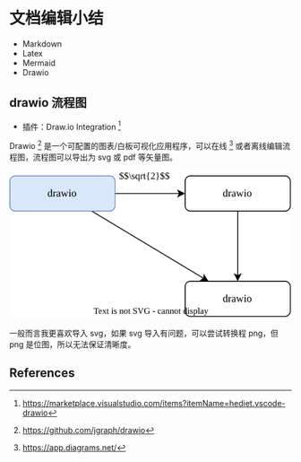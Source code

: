 # 文档编辑小结

- Markdown
- Latex
- Mermaid
- Drawio

## drawio 流程图

- 插件：Draw.io Integration [^plugin]

Drawio [^drawio] 是一个可配置的图表/白板可视化应用程序，可以在线 [^online] 或者离线编辑流程图，流程图可以导出为 svg 或 pdf 等矢量图。

![](./images/test.drawio.svg)

一般而言我更喜欢导入 svg，如果 svg 导入有问题，可以尝试转换程 png，但 png 是位图，所以无法保证清晰度。

## References

[^plugin]: https://marketplace.visualstudio.com/items?itemName=hediet.vscode-drawio
[^drawio]: https://github.com/jgraph/drawio
[^online]: https://app.diagrams.net/
